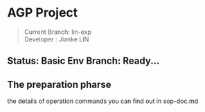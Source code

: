 # AGP Project
> Current Branch: lin-exp  
> Developer : Jianke LIN  
## Status: Basic Env Branch: Ready...

## The preparation pharse
the details of operation commands you can find out in sop-doc.md 
